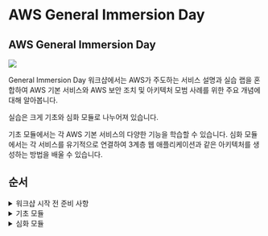 # AWS General Immersion Day

## AWS General Immersion Day

![](immersion\_days\_logo.png)

General Immersion Day 워크샵에서는 AWS가 주도하는 서비스 설명과 실습 랩을 혼합하여 AWS 기본 서비스와 AWS 보안 조치 및 아키텍처 모범 사례를 위한 주요 개념에 대해 알아봅니다.

실습은 크게 기초와 심화 모듈로 나누어져 있습니다.

기초 모듈에서는 각 AWS 기본 서비스의 다양한 기능을 학습할 수 있습니다. 심화 모듈에서는 각 서비스를 유기적으로 연결하여 3계층 웹 애플리케이션과 같은 아키텍처를 생성하는 방법을 배울 수 있습니다.

## 순서

<details>

<summary>워크샵 시작 전 준비 사항</summary>

* [워크샵 시작 전 준비 사항](0.preparation-guide/preparation-guide.md)
  * [AWS 계정으로 시작](0.preparation-guide/10-aws-account.md)
  * [AWS EventEngine으로 시작](0.preparation-guide/20-event-engine.md)
  * [추가 설정하기](0.preparation-guide/30-addition-setting.md)

</details>

<details>

<summary>기초 모듈</summary>

* [기초 모듈](1.basic-modules/basic-modules.md)
  * [1.컴퓨트 - Amazon EC2](1.basic-modules/10-ec2.md)
    * [EC2 Linux 실습](1.basic-modules/10-ec2/ec2-linux.md)
      * [키페어 생성하기](1.basic-modules/10-ec2/ec2-linux/1-ec2.md)
      * [웹 서버 인스턴스 생성하기](1.basic-modules/10-ec2/ec2-linux/2-ec2.md)
      * [(옵션) Session Manager를 사용하여 리눅스 인스턴스에 접근하기](1.basic-modules/10-ec2/ec2-linux/3-ec2-1.md)
      * [리눅스 인스턴스에 접근하기](1.basic-modules/10-ec2/ec2-linux/3-ec2.md)
      * [(옵션) PuTTy를 사용해서 리눅스 인스턴스에 접근하기](1.basic-modules/10-ec2/ec2-linux/4-ec2.md)
      * [실습 자원 삭제하기](1.basic-modules/10-ec2/ec2-linux/5-ec2.md)
    * [EC2 Windows 실습](1.basic-modules/10-ec2/ec2-windows.md)
      * [키페어 생성하기](1.basic-modules/10-ec2/ec2-windows/1-ec2.md)
      * [웹 서버 인스턴스 생성하기](1.basic-modules/10-ec2/ec2-windows/2-ec2.md)
      * [윈도우 인스턴스에 접근하기](1.basic-modules/10-ec2/ec2-windows/3-ec2.md)
      * [(옵션) 인스턴스 타입 변경하기](1.basic-modules/10-ec2/ec2-windows/4-ec2.md)
      * [(옵션) Elastic IPs 사용하기](1.basic-modules/10-ec2/ec2-windows/5-ec2.md)
      * [실습 자원 삭제하기](1.basic-modules/10-ec2/ec2-windows/99-ec2.md)
    * [오토스케일링](1.basic-modules/10-ec2/ec2-auto-scaling.md)
      * [EC2 오토스케일링 실습](1.basic-modules/10-ec2/ec2-auto-scaling/ec2-auto-scaling.md)
        * [실습 준비](1.basic-modules/10-ec2/ec2-auto-scaling/1-ec2-as.md)
        * [시작 템플릿 생성하기](1.basic-modules/10-ec2/ec2-auto-scaling/2-ec2-as.md)
        * [오토 스케일링 그룹 설치하기](1.basic-modules/10-ec2/ec2-auto-scaling/3-ec2-as.md)
        * [보안 그룹 구성하기](1.basic-modules/10-ec2/ec2-auto-scaling/4-ec2-as.md)
        * [오토 스케일링 그룹 테스트하기](1.basic-modules/10-ec2/ec2-auto-scaling/5-ec2-as.md)
        * [실습 자원 삭제하기](1.basic-modules/10-ec2/ec2-auto-scaling/6-ec2-as.md)
  * [2.네트워크 - Amazon VPC](1.basic-modules/20-vpc.md)
    * [VPC 실습](1.basic-modules/20-vpc/vpc.md)
      * [VPC 생성하기](1.basic-modules/20-vpc/1-vpc.md)
      * [추가 서브넷 생성하기](1.basic-modules/20-vpc/2-vpc.md)
      * [라우팅 테이블 편집하기](1.basic-modules/20-vpc/3-vpc.md)
      * [보안 그룹 생성하기](1.basic-modules/20-vpc/4-vpc.md)
      * [실습 자원 삭제](1.basic-modules/20-vpc/5-vpc.md)
    * [Amazon API Gateway](1.basic-modules/undefined/amazon-vpc/vpc/api-gateway/)
      * [전제 조건 및 Lambda 배포](1.basic-modules/undefined/amazon-vpc/vpc/api-gateway/1-apigateway.md)
      * [첫 번째 API 만들기](1.basic-modules/undefined/amazon-vpc/vpc/api-gateway/2-apigateway.md)
      * [메시지 변환](1.basic-modules/undefined/amazon-vpc/vpc/api-gateway/3-apigateway.md)
      * [검증 요청](1.basic-modules/undefined/amazon-vpc/vpc/api-gateway/4-apigateway.md)
      * [인증 및 권한 부여](1.basic-modules/undefined/amazon-vpc/vpc/api-gateway/5-apigateway.md)
      * [API 배포](1.basic-modules/undefined/amazon-vpc/vpc/api-gateway/6-apigateway.md)
      * [메시지 캐싱(선택 사항)](1.basic-modules/undefined/amazon-vpc/vpc/api-gateway/7-apigateway.md)
      * [사용 계획 및 메시지 조절(선택 사항)](1.basic-modules/undefined/amazon-vpc/vpc/api-gateway/8-apigateway.md)
      * [리소스 정리](1.basic-modules/undefined/amazon-vpc/vpc/api-gateway/9-apigateway.md)
  * [3.보안 - AWS IAM](1.basic-modules/30-iam.md)
    * [IAM 실습](1.basic-modules/30-iam/30-iam/iam.md)
      * [태그를 명시한 EC2 인스턴스 생성](1.basic-modules/30-iam/30-iam/iam/1.iam.md)
      * [AWS IAM Identities 생성](1.basic-modules/30-iam/30-iam/iam/2.iam.md)
      * [리소스 접근 테스트](1.basic-modules/30-iam/30-iam/iam/3.iam.md)
      * [EC2 Instance에 IAM Role 부여 및 접근 테스트](1.basic-modules/30-iam/30-iam/iam/4.iam.md)
  * [4.모니터링 - Amazon CloudWatch](1.basic-modules/40-monitoring.md)
    * [Amazon CloudWatch 실습](1.basic-modules/40-monitoring/monitoring.md)
      * [Simple Notification Service (SNS) 토픽 생성하기](1.basic-modules/40-monitoring/monitoring/1.monitoring.md)
      * [Elastic Compute Cloud (EC2) 인스턴스 생성하기](1.basic-modules/40-monitoring/monitoring/2.monitoring.md)
      * [CloudWatch Alarm 구성하기](1.basic-modules/40-monitoring/monitoring/3.monitoring.md)
      * [실습 자원 삭제하기](1.basic-modules/40-monitoring/monitoring/4.monitoring.md)
  * [5.데이터베이스 - Amazon RDS](1.basic-modules/50-rds.md)
    * [Amazon RDS MySQL 실습](1.basic-modules/50-rds/rds.md)
      * [VPC 보안 그룹 생성하기](1.basic-modules/50-rds/rds/1.rds.md)
      * [RDS 인스턴스 시작하기](1.basic-modules/50-rds/rds/2.rds.md)
      * [EC2 인스턴스에서 RDS 연결하기](1.basic-modules/50-rds/rds/3.rds.md)
      * [RDS 스냅샷 생성하기(추가 실습)](1.basic-modules/50-rds/rds/4.rds.md)
      * [RDS 인스턴스 크기 수정하기(추가 실습)](1.basic-modules/50-rds/rds/5.rds.md)
      * [실습 자원 삭제하기](1.basic-modules/50-rds/rds/6.rds.md)
  * [6.스토리지 - Amazon S3](1.basic-modules/60-s3.md)
    * [Amazon S3 실습](1.basic-modules/60-s3/s3.md)
      * [S3 생성하기](1.basic-modules/60-s3/s3/1.s3.md)
      * [S3 버킷에 객체 추가하기](1.basic-modules/60-s3/s3/2.s3.md)
      * [S3 콘솔에서 객체 작업하기](1.basic-modules/60-s3/s3/3.s3.md)
      * [S3 버킷에 저장되어 있는 객체 접근하기](1.basic-modules/60-s3/s3/4.s3.md)
      * [버킷 versioning 활성화하기](1.basic-modules/60-s3/s3/5.s3.md)
      * [수명 주기 설정하기](1.basic-modules/60-s3/s3/6.s3.md)
      * [실습 자원 삭제하기](1.basic-modules/60-s3/s3/7.s3.md)

</details>

<details>

<summary>심화 모듈</summary>

* [심화 모듈 - 웹 애플리케이션](advanced-modules/advanced-modules.md)
  * [1.네트워크 – Amazon VPC](advanced-modules/advanced-modules/network.md)
    * [VPC 생성](advanced-modules/advanced-modules/network/10-index.md)
    * [(옵션) VPC 엔드포인트](advanced-modules/advanced-modules/network/20-index.md)
    * [부록 - 추가적인 VPC 개념들](advanced-modules/advanced-modules/network/30-index.md)
  * [2.컴퓨트 – Amazon EC2](advanced-modules/advanced-modules/compute.md)
    * [웹 서버 인스턴스의 시작](advanced-modules/advanced-modules/compute/launching.md)
    * [오토 스케일링 웹 서비스 배포](advanced-modules/advanced-modules/compute/auto-scaling.md)
    * [웹 서비스 확인 및 테스트](advanced-modules/advanced-modules/compute/test-service.md)
    * [부록 - 추가적인 EC2 개념들](advanced-modules/advanced-modules/compute/appendix.md)
  * [3.데이터베이스 – Amazon Aurora](advanced-modules/advanced-modules/database.md)
    * [데이터베이스 – Amazon Aurora](advanced-modules/advanced-modules/database.md)
    * [VPC 보안 그룹 생성](advanced-modules/advanced-modules/database/create-sg.md)
    * [RDS 인스턴스 생성](advanced-modules/advanced-modules/database/create-rds.md)
    * [RDS 크레덴셜 저장하기](advanced-modules/advanced-modules/database/connect-app.md)
    * [웹앱 서버와 RDS 연결](advanced-modules/advanced-modules/database/update-asg.md)
    * [(옵션) RDS 관리 기능](advanced-modules/advanced-modules/database/manage-rds.md)
    * [도전 과제 - RDS Aurora 연결](advanced-modules/advanced-modules/database/challenge-aurora.md)
  * [4.스토리지 – Amazon S3](advanced-modules/advanced-modules/storage.md)
    * [S3에 Bucket 생성](advanced-modules/advanced-modules/storage/create-bucket.md)
    * [버킷에 오브젝트 추가하기](advanced-modules/advanced-modules/storage/put-object.md)
    * [오브젝트 보기](advanced-modules/advanced-modules/storage/put-object.md)
    * [정적 웹 사이트 호스팅 사용](advanced-modules/advanced-modules/storage/static-web-hosting.md)
    * [오브젝트 이동](advanced-modules/advanced-modules/storage/move-object.md)
    * [버킷 버저닝 활성화](advanced-modules/advanced-modules/storage/enable-versioning.md)
    * [오브젝트 및 버킷 삭제](advanced-modules/advanced-modules/storage/delete-bucket.md)
  * [5.실습 리소스 정리](advanced-modules/advanced-modules/cleanup.md)

</details>
